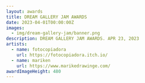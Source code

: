 ```yaml
---
layout: awards
title: DREAM GALLERY JAM AWARDS
date: 2023-04-01T00:00:00Z
images:
  - img/dream-gallery-jam/banner.png
description: DREAM GALLERY JAM AWARDS. APR 23, 2023
artists:
  - name: fotocopiadora
    url: https://fotocopiadora.itch.io/
  - name: mariken
    url: https://www.marikedrawinge.com/
awardImageHeight: 480
---
```

